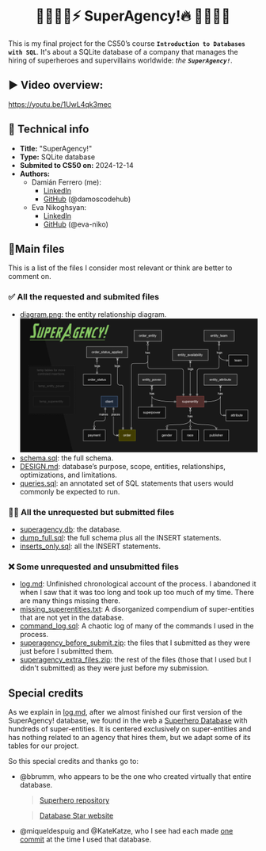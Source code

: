 <div align="center">

# 🦹‍♀️🦸‍♂️⚡ SuperAgency!🔥 🦸‍♀️🦹‍♂️

</div>


This is my final project for the CS50’s course **`Introduction to Databases with SQL`**. It's about a SQLite database of a company that manages the hiring of superheroes and supervillains worldwide: _the **`SuperAgency!`**_.

## ▶️ Video overview:
<https://youtu.be/1UwL4qk3mec>

## 📑 Technical info
* **Title:** "SuperAgency!"
* **Type:** SQLite database
* **Submited to CS50 on:** 2024-12-14
* **Authors:**
    * Damián Ferrero (me):
        * [LinkedIn](https://linkedin.com/in/damianferrero)
        * [GitHub](https://github.com/damoscodehub) (@damoscodehub)
    * Eva Nikoghsyan:
        * [LinkedIn](https://linkedin.com/in/eva-nikoghosyan)
        * [GitHub](https://github.com/eva-niko) (@eva-niko)

## 📌Main files
This is a list of the files I consider most relevant or think are better to comment on.

### ✅ All the requested and submited files
* [diagram.png](diagram.png): the entity relationship diagram.
![ER Diagram](diagram.png)
* [schema.sql](schema.sql): the full schema.
* [DESIGN.md](DESIGN.md): database’s purpose, scope, entities, relationships, optimizations, and limitations.
* [queries.sql](queries.sql): an annotated set of SQL statements that users would commonly be expected to run.

### 🤷‍♂️ All the unrequested but submitted files
* [superagency.db](superagency.db): the database.
* [dump_full.sql](dump_full.sql): the full schema plus all the INSERT statements.
* [inserts_only.sql](inserts_only.sql): all the INSERT statements.

### ❌ Some unrequested and unsubmitted files
* [log.md](log.md): Unfinished chronological account of the process. I abandoned it when I saw that it was too long and took up too much of my time. There are many things missing there.
* [missing_superentities.txt](missing_superentities.txt): A disorganized compendium of super-entities that are not yet in the database. 
* [command_log.sql](command_log.sql): A chaotic log of many of the commands I used in the process.
* [superagency_before_submit.zip](superagency_before_submit.zip): the files that I submitted as they were just before I submitted them.
* [superagency_extra_files.zip](superagency_extra_files.zip): the rest of the files (those that I used but I didn't submitted) as they were just before my submission.

## Special credits
As we explain in [log.md](log.md), after we almost finished our first version of the SuperAgency! database, we found in the web a [Superhero Database](https://www.databasestar.com/sample-database-superheroes/) with hundreds of super-entities. It is centered exclusively on super-entities and has nothing related to an agency that hires them, but we adapt some of its tables for our project.

So this special credits and thanks go to:
* @bbrumm, who appears to be the one who created virtually that entire database.
    > [Superhero repository](https://github.com/bbrumm/databasestar/tree/main/sample_databases/sample_db_superheroes)

    > [Database Star website](https://www.databasestar.com/)

* @miqueldespuig and @KateKatze, who I see had each made [one commit](https://github.com/bbrumm/databasestar/commits/main/sample_databases/sample_db_superheroes) at the time I used that database.